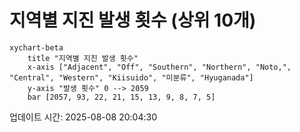 # 지역별 지진 발생 횟수 (상위 10개)

```mermaid
xychart-beta
    title "지역별 지진 발생 횟수"
    x-axis ["Adjacent", "Off", "Southern", "Northern", "Noto,", "Central", "Western", "Kiisuido", "미분류", "Hyuganada"]
    y-axis "발생 횟수" 0 --> 2059
    bar [2057, 93, 22, 21, 15, 13, 9, 8, 7, 5]
```

업데이트 시간: 2025-08-08 20:04:30
